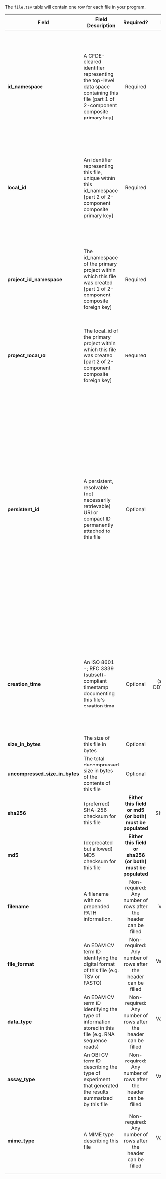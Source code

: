 The `file.tsv` table will contain one row for each file in your program.


Field | Field Description | Required? | Field Value Type | Extra Info 
------|-------------------|:-----------:|:-------------:|------------
**id_namespace** | A CFDE-cleared identifier representing the top-level data space containing this file [part 1 of 2-component composite primary key] | Required | string | `id_namespace` is a unique URI prefix pre-registered with CFDE and attached to your program (or a subset of your program) that identifies anything labeled with it as belonging to you. Please see the [technical documentation](https://docs.nih-cfde.org/en/latest/c2m2/draft-C2M2_specification/#c2m2-identifiers) for a full discussion of how this information is built and used.
**local_id** | An identifier representing this file, unique within this id_namespace [part 2 of 2-component composite primary key] | Required | string | The string formed by concatenating the `id_namespace` and `local_id` field values must be unique for each row in this table.  Please see the [technical documentation](https://docs.nih-cfde.org/en/latest/c2m2/draft-C2M2_specification/#c2m2-identifiers) for a full discussion of how this information is to be used.
**project_id_namespace** | The id_namespace of the primary project within which this file was created [part 1 of 2-component composite foreign key] | Required | string | This will be the value of `id_namespace` in the row in [project.tsv](./TableInfo:-project.tsv) corresponding to the primary project that generated this file. If your program has not registered multiple CFDE identifier namespaces, this will be exactly the same value for all rows.
**project_local_id** | The local_id of the primary project within which this file was created [part 2 of 2-component composite foreign key] | Required | string | This will be the value of `local_id` in the row in [project.tsv](./TableInfo:-project.tsv) corresponding to the primary project that generated this file.
**persistent_id** | A persistent, resolvable (not necessarily retrievable) URI or compact ID permanently attached to this file | Optional | string | Meant to serve as a permanent address to which landing pages (which summarize metadata associated with this file) and other relevant annotations and functions can optionally be attached, including information enabling resolution to a network location through which the file can be accessed. **Actual network locations must not be embedded directly within this identifier: one level of indirection is required in order to protect persistent_id values from changes in network location over time as files are moved around.** Please see the [technical documentation](https://docs.nih-cfde.org/en/latest/c2m2/draft-C2M2_specification/#c2m2-identifiers) for a full discussion of how this information is to be used.
**creation_time** | An ISO 8601 -; RFC 3339 (subset)-compliant timestamp documenting this file's creation time | Optional | (string) YYYY-MM-DDTHH:MM:SS±NN:NN | Examples: <br/> `2021-01-08T00:00:00-00:00` ("Jan 8, 2021") <br/> `2021-00-00T00:00:00-00:00` ("2021") <br/>  `2021-01-08T00:45:40-04:00` ("Jan 8, 2021, 12:45:40AM, Zulu minus 4") <br/> Please see the [technical documentation](https://docs.nih-cfde.org/en/latest/c2m2/draft-C2M2_specification/#common-entity-fields) for a complete treatment.
**size_in_bytes** | The size of this file in bytes | Optional | integer | 
**uncompressed_size_in_bytes** | The total decompressed size in bytes of the contents of this file | Optional | integer |
**sha256** | (preferred) SHA-256 checksum for this file | **Either this field or md5 (or both) must be populated** | SHA-256 hash string |
**md5** | (deprecated but allowed) MD5 checksum for this file | **Either this field or sha256 (or both) must be populated** | MD5 hash string |
**filename** | A filename with no prepended PATH information. | Non-required: Any number of rows after the header can be filled | Value type is string | Filenames do not need to be unique. Uniqueness is ensured by the local_id 
**file_format** | An EDAM CV term ID identifying the digital format of this file (e.g. TSV or FASTQ) | Non-required: Any number of rows after the header can be filled | Value must be a valid EDAM ID | [EDAM format lookup](https://www.ebi.ac.uk/ols/ontologies/edam/terms?iri=http%3A%2F%2Fedamontology.org%2Fformat_1915&viewMode=All&siblings=false) <br /> Example valid EDAM IDs:<br /> `format:1930`<br /> `format:3712`<br /> `format:2310` 
**data_type** | An EDAM CV term ID identifying the type of information stored in this file (e.g. RNA sequence reads) | Non-required: Any number of rows after the header can be filled | Value must be a valid EDAM ID | [EDAM data type lookup](https://www.ebi.ac.uk/ols/ontologies/edam/terms?iri=http%3A%2F%2Fedamontology.org%2Fdata_0006&viewMode=All&siblings=false) <br /> Example valid EDAM IDs: <br /> `data:2044`<br />  `data:2050`<br /> `data:2082` 
**assay_type** | An OBI CV term ID describing the type of experiment that generated the results summarized by this file | Non-required: Any number of rows after the header can be filled | Value must be a valid OBI ID | [OBI lookup service](http://www.ontobee.org/ontology/OBI?iri=http://purl.obolibrary.org/obo/OBI_0000070)<br /> Example valid OBI IDs: <br />  `OBI:0000366`<br />  `OBI:0001177`<br />  `OBI:0002763` 
**mime_type** | A MIME type describing this file | Non-required: Any number of rows after the header can be filled | Value must be a valid MIME type | [Common MIME types](https://developer.mozilla.org/en-US/docs/Web/HTTP/Basics_of_HTTP/MIME_types/Common_types)<br />  [Tutorial for bulk MIME type identification](https://training.nih-cfde.org/en/latest/CFDE-Internal-Training/MIME-type/)<br />  Example valid MIME types:<br /> `image/jpeg`<br />  `text/html`<br />  `application/octet-stream` 